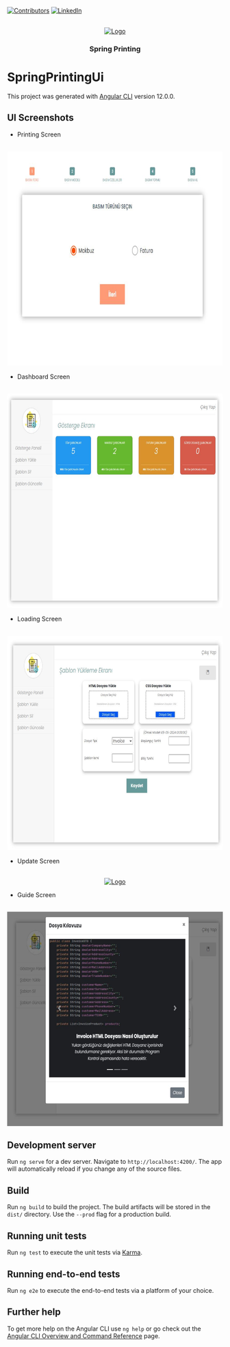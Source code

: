 [![Contributors][contributors-shield]][contributors-url]
[![LinkedIn][linkedin-shield]][linkedin-url]

<!-- PROJECT LOGO -->
<br />
<div align="center">
  <a href="https://github.com/Canaxs/dotnet-blog-api">
    <img src="https://www.cdnlogo.com/logos/a/92/angular.svg" alt="Logo" width="150" height="150">
  </a>

<h3 align="center">Spring Printing</h3>
</div>



# SpringPrintingUi

This project was generated with [Angular CLI](https://github.com/angular/angular-cli) version 12.0.0.

## UI Screenshots

* Printing Screen

<br />
<div align="center">
  <a href="https://github.com/Canaxs/dotnet-blog-api">
    <img src="src/assets/ui-shot/home.JPG" alt="Logo" width="700" height="500">
  </a>
</div>

* Dashboard Screen
<br />
<div align="center">
  <a href="https://github.com/Canaxs/dotnet-blog-api">
    <img src="src/assets/ui-shot/ekran1.JPG" alt="Logo" width="700" height="500">
  </a>
</div>

* Loading Screen
<br />
<div align="center">
  <a href="https://github.com/Canaxs/dotnet-blog-api">
    <img src="src/assets/ui-shot/upload.JPG" alt="Logo" width="700" height="500">
  </a>
</div>

* Update Screen
<br />
<div align="center">
  <a href="https://github.com/Canaxs/dotnet-blog-api">
    <img src="src/assets/ui-shot/güncel.JPG" alt="Logo" width="700" height="500">
  </a>
</div>

* Guide Screen
<br />
<div align="center">
  <a href="https://github.com/Canaxs/dotnet-blog-api">
    <img src="src/assets/ui-shot/guide.JPG" alt="Logo" width="700" height="500">
  </a>
</div>

## Development server

Run `ng serve` for a dev server. Navigate to `http://localhost:4200/`. The app will automatically reload if you change any of the source files.

## Build

Run `ng build` to build the project. The build artifacts will be stored in the `dist/` directory. Use the `--prod` flag for a production build.

## Running unit tests

Run `ng test` to execute the unit tests via [Karma](https://karma-runner.github.io).

## Running end-to-end tests

Run `ng e2e` to execute the end-to-end tests via a platform of your choice.

## Further help

To get more help on the Angular CLI use `ng help` or go check out the [Angular CLI Overview and Command Reference](https://angular.io/cli) page.


<!-- MARKDOWN LINKS & IMAGES -->
<!-- https://www.markdownguide.org/basic-syntax/#reference-style-links -->
[contributors-shield]: https://img.shields.io/github/contributors/othneildrew/Best-README-Template.svg?style=for-the-badge
[contributors-url]: https://github.com/Canaxs/spring-printing
[linkedin-shield]: https://img.shields.io/badge/-LinkedIn-black.svg?style=for-the-badge&logo=linkedin&colorB=555
[linkedin-url]: https://www.linkedin.com/in/mericcana/
